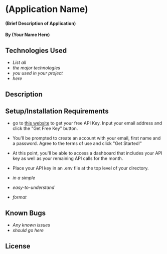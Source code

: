 # (Application Name)

#### (Brief Description of Application)

#### By (Your Name Here)

## Technologies Used

* _List all_
* _the major technologies_
* _you used in your project_
* _here_

## Description

## Setup/Installation Requirements

* go to [this website](https://www.exchangerate-api.com/) to get your free API Key. Input your email address and click the "Get Free Key" button.
* You'll be prompted to create an account with your email, first name and a password. Agree to the terms of use and click "Get Started!"
* At this point, you'll be able to access a dashboard that includes your API key as well as your remaining API calls for the month.
* Place your API key in an .env file at the top level of your directory.

* _in a simple_
* _easy-to-understand_
* _format_

<!-- * Installing all packages with $ npm install.
* Building the project using webpack with $ npm run build
* Starting a development server with $ npm run start
* Linting JS files in the src folder with $ npm run lint
* Running tests with Jest using $ npm run test 
* storing and setting up the your API key -->

## Known Bugs

* _Any known issues_
* _should go here_

## License
